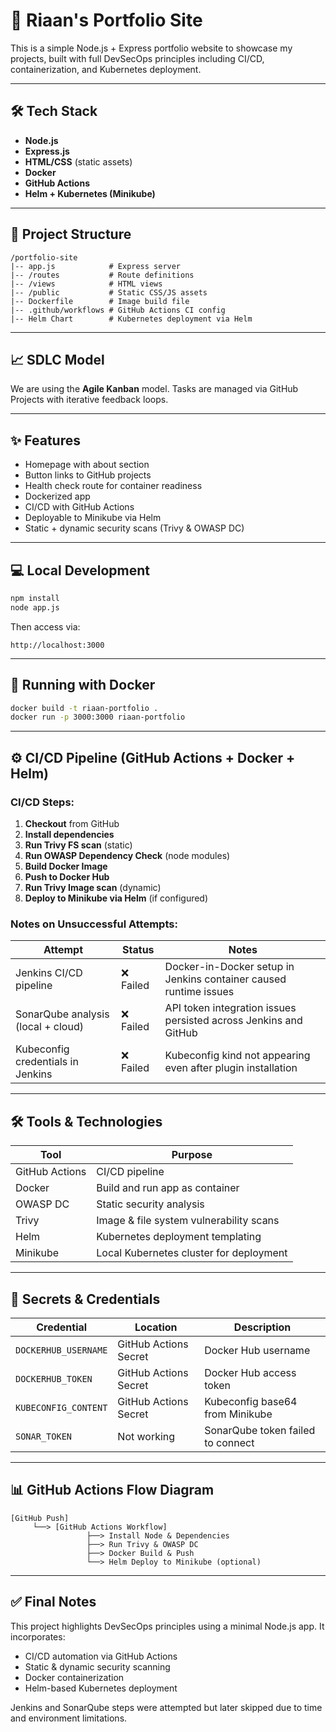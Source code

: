 # 🚀 Riaan's Portfolio Site

This is a simple Node.js + Express portfolio website to showcase my projects, built with full DevSecOps principles including CI/CD, containerization, and Kubernetes deployment.

---

## 🛠 Tech Stack

* **Node.js**
* **Express.js**
* **HTML/CSS** (static assets)
* **Docker**
* **GitHub Actions**
* **Helm + Kubernetes (Minikube)**

---

## 📁 Project Structure

```
/portfolio-site
|-- app.js            # Express server
|-- /routes           # Route definitions
|-- /views            # HTML views
|-- /public           # Static CSS/JS assets
|-- Dockerfile        # Image build file
|-- .github/workflows # GitHub Actions CI config
|-- Helm Chart        # Kubernetes deployment via Helm
```

---

## 📈 SDLC Model

We are using the **Agile Kanban** model. Tasks are managed via GitHub Projects with iterative feedback loops.

---

## ✨ Features

* Homepage with about section
* Button links to GitHub projects
* Health check route for container readiness
* Dockerized app
* CI/CD with GitHub Actions
* Deployable to Minikube via Helm
* Static + dynamic security scans (Trivy & OWASP DC)

---

## 💻 Local Development

```bash
npm install
node app.js
```

Then access via:

```
http://localhost:3000
```

---

## 🐃 Running with Docker

```bash
docker build -t riaan-portfolio .
docker run -p 3000:3000 riaan-portfolio
```

---

## ⚙️ CI/CD Pipeline (GitHub Actions + Docker + Helm)

### CI/CD Steps:

1. **Checkout** from GitHub
2. **Install dependencies**
3. **Run Trivy FS scan** (static)
4. **Run OWASP Dependency Check** (node modules)
5. **Build Docker Image**
6. **Push to Docker Hub**
7. **Run Trivy Image scan** (dynamic)
8. **Deploy to Minikube via Helm** (if configured)

### Notes on Unsuccessful Attempts:

| Attempt                            | Status   | Notes                                                             |
| ---------------------------------- | -------- | ----------------------------------------------------------------- |
| Jenkins CI/CD pipeline             | ❌ Failed | Docker-in-Docker setup in Jenkins container caused runtime issues |
| SonarQube analysis (local + cloud) | ❌ Failed | API token integration issues persisted across Jenkins and GitHub  |
| Kubeconfig credentials in Jenkins  | ❌ Failed | Kubeconfig kind not appearing even after plugin installation      |

---

## 🛠 Tools & Technologies

| Tool           | Purpose                                 |
| -------------- | --------------------------------------- |
| GitHub Actions | CI/CD pipeline                          |
| Docker         | Build and run app as container          |
| OWASP DC       | Static security analysis                |
| Trivy          | Image & file system vulnerability scans |
| Helm           | Kubernetes deployment templating        |
| Minikube       | Local Kubernetes cluster for deployment |

---

## 🔐 Secrets & Credentials

| Credential           | Location              | Description                       |
| -------------------- | --------------------- | --------------------------------- |
| `DOCKERHUB_USERNAME` | GitHub Actions Secret | Docker Hub username               |
| `DOCKERHUB_TOKEN`    | GitHub Actions Secret | Docker Hub access token           |
| `KUBECONFIG_CONTENT` | GitHub Actions Secret | Kubeconfig base64 from Minikube   |
| `SONAR_TOKEN`        | Not working           | SonarQube token failed to connect |

---

## 📊 GitHub Actions Flow Diagram

```
[GitHub Push]
     └──> [GitHub Actions Workflow]
                 ├──> Install Node & Dependencies
                 ├──> Run Trivy & OWASP DC
                 ├──> Docker Build & Push
                 └──> Helm Deploy to Minikube (optional)
```

---

## ✅ Final Notes

This project highlights DevSecOps principles using a minimal Node.js app. It incorporates:

* CI/CD automation via GitHub Actions
* Static & dynamic security scanning
* Docker containerization
* Helm-based Kubernetes deployment

Jenkins and SonarQube steps were attempted but later skipped due to time and environment limitations.
